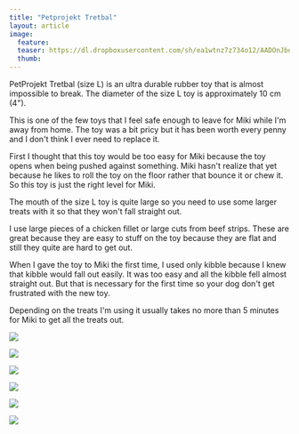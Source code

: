 ```yaml
---
title: "Petprojekt Tretbal"
layout: article
image:
  feature:
  teaser: https://dl.dropboxusercontent.com/sh/ea1wtnz7z734o12/AADOnJbdDTINS41_klp0naNia/aktivointilelut/muut/DS445781-245px.jpg
  thumb:
---
```


PetProjekt Tretbal (size L) is an ultra durable rubber toy that is almost impossible to break. The diameter of the size L toy is approximately 10 cm (4").

This is one of the few toys that I feel safe enough to leave for Miki while I'm away from home. The toy was a bit pricy but it has been worth every penny and I don't think I ever need to replace it.

First I thought that this toy would be too easy for Miki because the toy opens when being pushed against something. Miki hasn't realize that yet because he likes to roll the toy on the floor rather that bounce it or chew it. So this toy is just the right level for Miki.

The mouth of the size L toy is quite large so you need to use some larger treats with it so that they won't fall straight out.

I use large pieces of a chicken fillet or large cuts from beef strips. These are great because they are easy to stuff on the toy because they are flat and still they quite are hard to get out.

When I gave the toy to Miki the first time, I used only kibble because I knew that kibble would fall out easily. It was too easy and all the kibble fell almost straight out. But that is necessary for the first time so your dog don't get frustrated with the new toy.

Depending on the treats I'm using it usually takes no more than 5 minutes for Miki to get all the treats out.

[![](https://dl.dropboxusercontent.com/sh/ea1wtnz7z734o12/AAB6BuYlzdekXKy95lyKBNtqa/aktivointilelut/muut/DS44547-800px.jpg)](https://dl.dropboxusercontent.com/sh/ea1wtnz7z734o12/AAATnpLyh79IuF16y-Ij2rXna/aktivointilelut/muut/DS44547.jpg)

[![](https://dl.dropboxusercontent.com/sh/ea1wtnz7z734o12/AABdY6XfF_tVNix_5RGr_IDLa/aktivointilelut/muut/DS44578-800px.jpg)](https://dl.dropboxusercontent.com/sh/ea1wtnz7z734o12/AAD_GlFTtxVp_yXcjRNUDRHOa/aktivointilelut/muut/DS44578.jpg)

[![](https://dl.dropboxusercontent.com/sh/ea1wtnz7z734o12/AAAyycvf02Sy4RDnB1yQCIgMa/aktivointilelut/muut/DS44576-800px.jpg)](https://dl.dropboxusercontent.com/sh/ea1wtnz7z734o12/AAAiEct3fh8TtJ844hfD_svFa/aktivointilelut/muut/DS44576.jpg)

[![](https://dl.dropboxusercontent.com/sh/ea1wtnz7z734o12/AAC5aTYCJDeVy_A-EiWIWcAla/aktivointilelut/muut/DS44767-800px.jpg)](https://dl.dropboxusercontent.com/sh/ea1wtnz7z734o12/AACkd06HZkvcv-qdqgck2OjZa/aktivointilelut/muut/DS44767.jpg)

[![](https://dl.dropboxusercontent.com/sh/ea1wtnz7z734o12/AACkNEmzwI4r_t4pdjZShWUqa/aktivointilelut/muut/DS44774-800px.jpg)](https://dl.dropboxusercontent.com/sh/ea1wtnz7z734o12/AABwdNZV96VX0U8oQ_WJyJm4a/aktivointilelut/muut/DS44774.jpg)

[![](https://dl.dropboxusercontent.com/sh/ea1wtnz7z734o12/AACbaTwLFvjdwmaxtLkzUgk0a/aktivointilelut/muut/DS44824-800px.jpg)](https://dl.dropboxusercontent.com/sh/ea1wtnz7z734o12/AAAApCsJWsed54ImcKJc8E04a/aktivointilelut/muut/DS44824.jpg)
